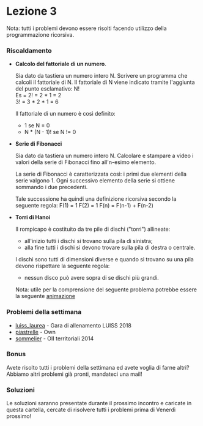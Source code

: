 # Lezione 3

Nota: tutti i problemi devono essere risolti facendo utilizzo della programmazione ricorsiva.

### Riscaldamento

* __Calcolo del fattoriale di un numero__.

    Sia dato da tastiera un numero intero N. Scrivere un programma che calcoli il fattoriale di N.
    Il fattoriale di N viene indicato tramite l'aggiunta del punto esclamativo: N!  
    Es = 2! = 2 * 1 = 2  
         3! = 3 * 2 * 1 = 6  

    Il fattoriale di un numero è così definito:
    * 1 se N = 0
    * N * (N - 1)! se N != 0

* __Serie di Fibonacci__

    Sia dato da tastiera un numero intero N. Calcolare e stampare a video i valori della serie di Fibonacci
    fino all'n-esimo elemento.

    La serie di Fibonacci è caratterizzata così: i primi due elementi della serie valgono 1.
    Ogni successivo elemento della serie si ottiene sommando i due precedenti.
    
    Tale successione ha quindi una definizione ricorsiva secondo la seguente regola:
    F(1) = 1
    F(2) = 1
    F(n) = F(n-1) + F(n-2)

* __Torri di Hanoi__

    Il rompicapo è costituito da tre pile di dischi ("torri") allineate:
    * all'inizio tutti i dischi si trovano sulla pila di sinistra;
    * alla fine tutti i dischi si devono trovare sulla pila di destra o centrale.

    I dischi sono tutti di dimensioni diverse e quando si trovano su una pila devono
    rispettare la seguente regola:
    * nessun disco può avere sopra di se dischi più grandi.

    Nota: utile per la comprensione del seguente problema potrebbe essere la seguente [animazione](https://www.cs.cmu.edu/~cburch/survey/recurse/hanoiex.html)

### Problemi della settimana
* [luiss_laurea](https://training.olinfo.it/#/task/luiss_laurea/statement) - Gara di allenamento LUISS 2018
* [piastrelle](https://training.olinfo.it/#/task/piastrelle/statement) - Own
* [sommelier](https://training.olinfo.it/#/task/sommelier/statement) - OII territoriali 2014

### Bonus
Avete risolto tutti i problemi della settimana ed avete voglia di farne altri?
Abbiamo altri problemi già pronti, mandateci una mail!

### Soluzioni
Le soluzioni saranno presentate durante il prossimo incontro e caricate in questa cartella, cercate di risolvere tutti i problemi prima di Venerdì prossimo!
